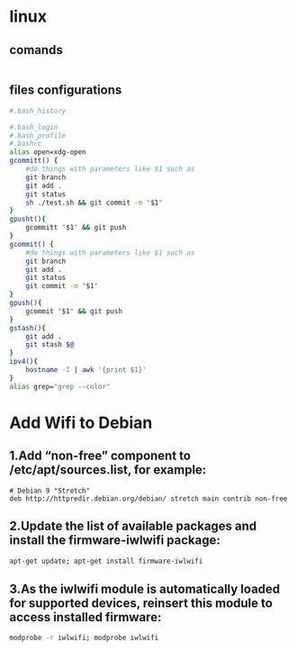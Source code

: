 # linux
## comands
```sh

```
## files configurations
```bash
#.bash_history  

#.bash_login  
#.bash_profile  
#.bashrc
alias open=xdg-open
gcommitt() {
    #do things with parameters like $1 such as
    git branch
    git add .
    git status
    sh ./test.sh && git commit -m "$1"
}
gpusht(){
    gcommitt "$1" && git push
}
gcommit() {
    #do things with parameters like $1 such as
    git branch
    git add .
    git status
    git commit -m "$1"
}
gpush(){
    gcommit "$1" && git push
}
gstash(){
    git add .
    git stash $@
}
ipv4(){
    hostname -I | awk '{print $1}'
}
alias grep="grep --color"

```
# Add Wifi to Debian
## 1.Add “non-free” component to /etc/apt/sources.list, for example:
```
# Debian 9 "Stretch"
deb http://httpredir.debian.org/debian/ stretch main contrib non-free
```
## 2.Update the list of available packages and install the firmware-iwlwifi package:
```sh
apt-get update; apt-get install firmware-iwlwifi
```
## 3.As the iwlwifi module is automatically loaded for supported devices, reinsert this module to access installed firmware:
```sh
modprobe -r iwlwifi; modprobe iwlwifi
```
